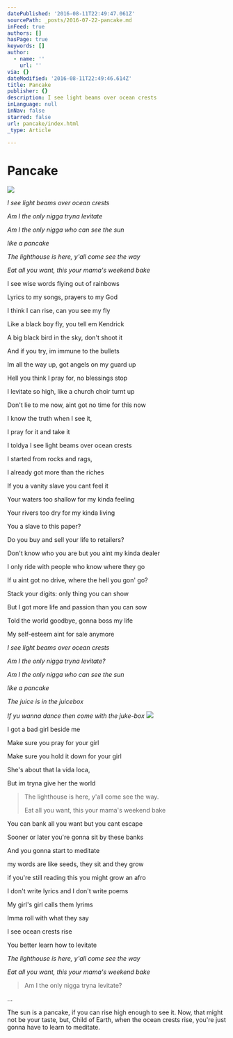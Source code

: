 ```yaml
---
datePublished: '2016-08-11T22:49:47.061Z'
sourcePath: _posts/2016-07-22-pancake.md
inFeed: true
authors: []
hasPage: true
keywords: []
author:
  - name: ''
    url: ''
via: {}
dateModified: '2016-08-11T22:49:46.614Z'
title: Pancake
publisher: {}
description: I see light beams over ocean crests
inLanguage: null
inNav: false
starred: false
url: pancake/index.html
_type: Article

---
```

# Pancake
![](https://imgflo.herokuapp.com/graph/vahj1ThiexotieMo/a80e49d5d7d95eef8d46e02d2baaf165/croprotate.jpg?cropheight=3194&cropwidth=4789&degrees=0&input=https%3A%2F%2Fthe-grid-user-content.s3-us-west-2.amazonaws.com%2Fb09299c2-a703-467f-aeae-a305450fef1b.jpg&x=0&y=0)

_I see light beams over ocean crests_

_Am I the only nigga tryna levitate_

_Am I the only nigga who can see the sun_

_like a pancake_

_The lighthouse is here, y'all come see the way_

_Eat all you want, this your mama's weekend bake_

I see wise words flying out of rainbows

Lyrics to my songs, prayers to my God

I think I can rise, can you see my fly

Like a black boy fly, you tell em Kendrick

A big black bird in the sky, don't shoot it

And if you try, im immune to the bullets

Im all the way up, got angels on my guard up

Hell you think I pray for, no blessings stop

I levitate so high, like a church choir turnt up

Don't lie to me now, aint got no time for this now

I know the truth when I see it,

I pray for it and take it

I toldya I see light beams over ocean crests

I started from rocks and rags,

I already got more than the riches

If you a vanity slave you cant feel it

Your waters too shallow for my kinda feeling

Your rivers too dry for my kinda living

You a slave to this paper?

Do you buy and sell your life to retailers?

Don't know who you are but you aint my kinda dealer

I only ride with people who know where they go

If u aint got no drive, where the hell you gon' go?

Stack your digits: only thing you can show

But I got more life and passion than you can sow

Told the world goodbye, gonna boss my life

My self-esteem aint for sale anymore

_I see light beams over ocean crests_

_Am I the only nigga tryna levitate?_

_Am I the only nigga who can see the sun_

_like a pancake_

_The juice is in the juicebox_

_If yu wanna dance then come with the juke-box_
![](https://the-grid-user-content.s3-us-west-2.amazonaws.com/fbdcf978-5b94-4e8c-b250-e8919edd0620.jpg)

I got a bad girl beside me

Make sure you pray for your girl

Make sure you hold it down for your girl

She's about that la vida loca,

But im tryna give her the world

> The lighthouse is here, y'all come see the way.
> 
> Eat all you want, this your mama's weekend bake

You can bank all you want but you cant escape

Sooner or later you're gonna sit by these banks

And you gonna start to meditate

my words are like seeds, they sit and they grow

if you're still reading this you might grow an afro

I don't write lyrics and I don't write poems

My girl's girl calls them lyrims

Imma roll with what they say

I see ocean crests rise

You better learn how to levitate

_The lighthouse is here, y'all come see the way_

_Eat all you want, this your mama's weekend bake_

> Am I the only nigga tryna levitate?

...

The sun is a pancake, if you can rise high enough to see it. Now, that might not be your taste, but, Child of Earth, when the ocean crests rise, you're just gonna have to learn to meditate.